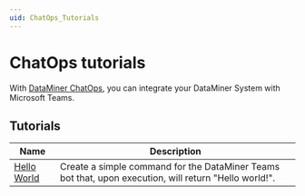 ```yaml
---
uid: ChatOps_Tutorials
---
```


# ChatOps tutorials

With [DataMiner ChatOps](xref:ChatOps), you can integrate your DataMiner System with Microsoft Teams.

## Tutorials

| Name | Description|
|--|--|
| [Hello World](xref:ChatOps_Tutorials_Custom_Command_Hello_World) | Create a simple command for the DataMiner Teams bot that, upon execution, will return "Hello world!". |
